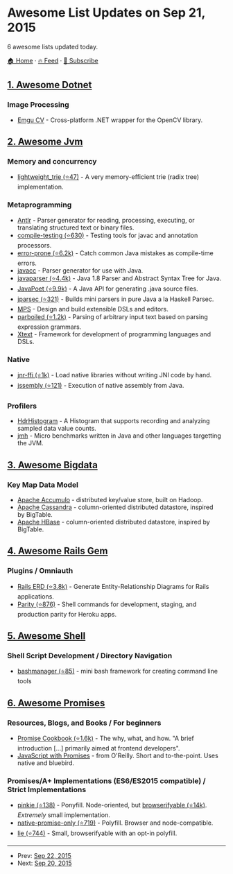 # Awesome List Updates on Sep 21, 2015

6 awesome lists updated today.

[🏠 Home](/README.md) · [🔥 Feed](https://test.trackawesomelist.com/feed.xml) · [📮 Subscribe](https://trackawesomelist.us17.list-manage.com/subscribe?u=d2f0117aa829c83a63ec63c2f&id=36a103854c)



## [1. Awesome Dotnet](/content/quozd/awesome-dotnet/README.md)

### Image Processing

*   [Emgu CV](http://www.emgu.com/wiki/index.php/Main_Page) - Cross-platform .NET wrapper for the OpenCV library.

## [2. Awesome Jvm](/content/deephacks/awesome-jvm/README.md)

### Memory and concurrency

*   [lightweight\_trie (⭐47)](https://github.com/bryanduxbury/lightweight_trie) - A very memory-efficient trie (radix tree) implementation.

### Metaprogramming

*   [Antlr](http://www.antlr.org/) - Parser generator for reading, processing, executing, or translating structured text or binary files.
*   [compile-testing (⭐630)](https://github.com/google/compile-testing) - Testing tools for javac and annotation processors.
*   [error-prone (⭐6.2k)](https://github.com/google/error-prone) - Catch common Java mistakes as compile-time errors.
*   [javacc](https://javacc.java.net/) - Parser generator for use with Java.
*   [javaparser (⭐4.4k)](https://github.com/javaparser/javaparser) - Java 1.8 Parser and Abstract Syntax Tree for Java.
*   [JavaPoet (⭐9.9k)](https://github.com/square/javapoet) - A Java API for generating .java source files.
*   [jparsec (⭐321)](https://github.com/jparsec/jparsec) - Builds mini parsers in pure Java a la Haskell Parsec.
*   [MPS](https://www.jetbrains.com/mps/) - Design and build extensible DSLs and editors.
*   [parboiled (⭐1.2k)](https://github.com/sirthias/parboiled) - Parsing of arbitrary input text based on parsing expression grammars.
*   [Xtext](https://eclipse.org/Xtext/) - Framework for development of programming languages and DSLs.

### Native

*   [jnr-ffi (⭐1k)](https://github.com/jnr/jnr-ffi) - Load native libraries without writing JNI code by hand.
*   [jssembly (⭐121)](https://github.com/dvx/jssembly) - Execution of native assembly from Java.

### Profilers

*   [HdrHistogram](http://hdrhistogram.github.io/HdrHistogram/) - A Histogram that supports recording and analyzing sampled data value counts.
*   [jmh](http://openjdk.java.net/projects/code-tools/jmh/) - Micro benchmarks written in Java and other languages targetting the JVM.

## [3. Awesome Bigdata](/content/newTendermint/awesome-bigdata/README.md)

### Key Map Data Model

*   [Apache Accumulo](http://accumulo.apache.org/) - distributed key/value store, built on Hadoop.
*   [Apache Cassandra](http://cassandra.apache.org/) - column-oriented distributed datastore, inspired by BigTable.
*   [Apache HBase](http://hbase.apache.org/) - column-oriented distributed datastore, inspired by BigTable.

## [4. Awesome Rails Gem](/content/hothero/awesome-rails-gem/README.md)

### Plugins / Omniauth

*   [Rails ERD (⭐3.8k)](https://github.com/voormedia/rails-erd) - Generate Entity-Relationship Diagrams for Rails applications.
*   [Parity (⭐876)](https://github.com/thoughtbot/parity) - Shell commands for development, staging, and production parity for Heroku apps.

## [5. Awesome Shell](/content/alebcay/awesome-shell/README.md)

### Shell Script Development / Directory Navigation

*   [bashmanager (⭐85)](https://github.com/lingtalfi/bashmanager) - mini bash framework for creating command line tools

## [6. Awesome Promises](/content/wbinnssmith/awesome-promises/README.md)

### Resources, Blogs, and Books / For beginners

*   [Promise Cookbook (⭐1.6k)](https://github.com/mattdesl/promise-cookbook) - The why, what, and how. "A brief introduction \[...] primarily aimed at frontend developers".
*   [JavaScript with Promises](http://shop.oreilly.com/product/0636920032151.do) - from O'Reilly. Short and to-the-point. Uses native and bluebird.

### Promises/A+ Implementations (ES6/ES2015 compatible) / Strict Implementations

*   [pinkie (⭐138)](https://github.com/floatdrop/pinkie) - Ponyfill. Node-oriented, but [browserifyable (⭐14k)](https://github.com/substack/node-browserify). *Extremely* small implementation.
*   [native-promise-only (⭐719)](https://github.com/getify/native-promise-only) - Polyfill. Browser and node-compatible.
*   [lie (⭐744)](https://github.com/calvinmetcalf/lie) - Small, browserifyable with an opt-in polyfill.

---

- Prev: [Sep 22, 2015](/content/2015/09/22/README.md)
- Next: [Sep 20, 2015](/content/2015/09/20/README.md)